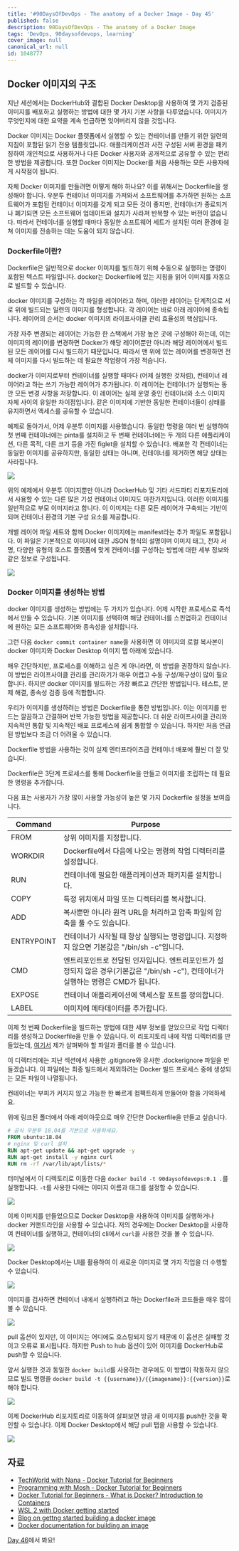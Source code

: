 ```yaml
---
title: '#90DaysOfDevOps - The anatomy of a Docker Image - Day 45'
published: false
description: 90DaysOfDevOps - The anatomy of a Docker Image
tags: 'DevOps, 90daysofdevops, learning'
cover_image: null
canonical_url: null
id: 1048777
---
```


## Docker 이미지의 구조

지난 세션에서는 DockerHub와 결합된 Docker Desktop을 사용하여 몇 가지 검증된 이미지를 배포하고 실행하는 방법에 대한 몇 가지 기본 사항을 다루었습니다. 이미지가 무엇인지에 대한 요약을 계속 언급하면 잊어버리지 않을 것입니다.

Docker 이미지는 Docker 플랫폼에서 실행할 수 있는 컨테이너를 만들기 위한 일련의 지침이 포함된 읽기 전용 템플릿입니다. 애플리케이션과 사전 구성된 서버 환경을 패키징하여 개인적으로 사용하거나 다른 Docker 사용자와 공개적으로 공유할 수 있는 편리한 방법을 제공합니다. 또한 Docker 이미지는 Docker를 처음 사용하는 모든 사용자에게 시작점이 됩니다.

자체 Docker 이미지를 만들려면 어떻게 해야 하나요? 이를 위해서는 Dockerfile을 생성해야 합니다. 우분투 컨테이너 이미지를 가져와서 소프트웨어를 추가하면 원하는 소프트웨어가 포함된 컨테이너 이미지를 갖게 되고 모든 것이 좋지만, 컨테이너가 종료되거나 폐기되면 모든 소프트웨어 업데이트와 설치가 사라져 반복할 수 있는 버전이 없습니다. 따라서 컨테이너를 실행할 때마다 동일한 소프트웨어 세트가 설치된 여러 환경에 걸쳐 이미지를 전송하는 데는 도움이 되지 않습니다.

### Dockerfile이란?

Dockerfile은 일반적으로 docker 이미지를 빌드하기 위해 수동으로 실행하는 명령이 포함된 텍스트 파일입니다. docker는 Dockerfile에 있는 지침을 읽어 이미지를 자동으로 빌드할 수 있습니다.

docker 이미지를 구성하는 각 파일을 레이어라고 하며, 이러한 레이어는 단계적으로 서로 위에 빌드되는 일련의 이미지를 형성합니다. 각 레이어는 바로 아래 레이어에 종속됩니다. 레이어의 순서는 docker 이미지의 라이프사이클 관리 효율성의 핵심입니다.

가장 자주 변경되는 레이어는 가능한 한 스택에서 가장 높은 곳에 구성해야 하는데, 이는 이미지의 레이어를 변경하면 Docker가 해당 레이어뿐만 아니라 해당 레이어에서 빌드된 모든 레이어를 다시 빌드하기 때문입니다. 따라서 맨 위에 있는 레이어를 변경하면 전체 이미지를 다시 빌드하는 데 필요한 작업량이 가장 적습니다.

docker가 이미지로부터 컨테이너를 실행할 때마다 (어제 실행한 것처럼), 컨테이너 레이어라고 하는 쓰기 가능한 레이어가 추가됩니다. 이 레이어는 컨테이너가 실행되는 동안 모든 변경 사항을 저장합니다. 이 레이어는 실제 운영 중인 컨테이너와 소스 이미지 자체 사이의 유일한 차이점입니다. 같은 이미지에 기반한 동일한 컨테이너들이 상태를 유지하면서 액세스를 공유할 수 있습니다.

예제로 돌아가서, 어제 우분투 이미지를 사용했습니다. 동일한 명령을 여러 번 실행하여 첫 번째 컨테이너에는 pinta를 설치하고 두 번째 컨테이너에는 두 개의 다른 애플리케이션, 다른 목적, 다른 크기 등을 가진 figlet을 설치할 수 있습니다. 배포한 각 컨테이너는 동일한 이미지를 공유하지만, 동일한 상태는 아니며, 컨테이너를 제거하면 해당 상태는 사라집니다.

![](/2022/Days/Images/Day45_Containers1.png)

위의 예제에서 우분투 이미지뿐만 아니라 DockerHub 및 기타 서드파티 리포지토리에서 사용할 수 있는 다른 많은 기성 컨테이너 이미지도 마찬가지입니다. 이러한 이미지를 일반적으로 부모 이미지라고 합니다. 이 이미지는 다른 모든 레이어가 구축되는 기반이 되며 컨테이너 환경의 기본 구성 요소를 제공합니다.

개별 레이어 파일 세트와 함께 Docker 이미지에는 manifest라는 추가 파일도 포함됩니다. 이 파일은 기본적으로 이미지에 대한 JSON 형식의 설명이며 이미지 태그, 전자 서명, 다양한 유형의 호스트 플랫폼에 맞게 컨테이너를 구성하는 방법에 대한 세부 정보와 같은 정보로 구성됩니다.

![](/2022/Days/Images/Day45_Containers2.png)

### Docker 이미지를 생성하는 방법

docker 이미지를 생성하는 방법에는 두 가지가 있습니다. 어제 시작한 프로세스로 즉석에서 만들 수 있습니다. 기본 이미지를 선택하여 해당 컨테이너를 스핀업하고 컨테이너에 원하는 모든 소프트웨어와 종속성을 설치합니다.

그런 다음 `docker commit container name`을 사용하면 이 이미지의 로컬 복사본이 docker 이미지와 Docker Desktop 이미지 탭 아래에 있습니다.

매우 간단하지만, 프로세스를 이해하고 싶은 게 아니라면, 이 방법을 권장하지 않습니다. 이 방법은 라이프사이클 관리를 관리하기가 매우 어렵고 수동 구성/재구성이 많이 필요합니다. 하지만 docker 이미지를 빌드하는 가장 빠르고 간단한 방법입니다. 테스트, 문제 해결, 종속성 검증 등에 적합합니다.

우리가 이미지를 생성하려는 방법은 Dockerfile을 통한 방법입니다. 이는 이미지를 만드는 깔끔하고 간결하며 반복 가능한 방법을 제공합니다. 더 쉬운 라이프사이클 관리와 지속적인 통합 및 지속적인 배포 프로세스에 쉽게 통합할 수 있습니다. 하지만 처음 언급된 방법보다 조금 더 어려울 수 있습니다.

Dockerfile 방법을 사용하는 것이 실제 엔터프라이즈급 컨테이너 배포에 훨씬 더 잘 맞습니다.

Dockerfile은 3단계 프로세스를 통해 Dockerfile을 만들고 이미지를 조립하는 데 필요한 명령을 추가합니다.

다음 표는 사용자가 가장 많이 사용할 가능성이 높은 몇 가지 Dockerfile 설정을 보여줍니다.

| Command    | Purpose                                                                                                                              |
| ---------- | ------------------------------------------------------------------------------------------------------------------------------------ |
| FROM       | 상위 이미지를 지정합니다.                                                                                                            |
| WORKDIR    | Dockerfile에서 다음에 나오는 명령의 작업 디렉터리를 설정합니다.                                                                      |
| RUN        | 컨테이너에 필요한 애플리케이션과 패키지를 설치합니다.                                                                                |
| COPY       | 특정 위치에서 파일 또는 디렉터리를 복사합니다.                                                                                       |
| ADD        | 복사뿐만 아니라 원격 URL을 처리하고 압축 파일의 압축을 풀 수도 있습니다.                                                             |
| ENTRYPOINT | 컨테이너가 시작될 때 항상 실행되는 명령입니다. 지정하지 않으면 기본값은 "/bin/sh -c"입니다.                                          |
| CMD        | 엔트리포인트로 전달된 인자입니다. 엔트리포인트가 설정되지 않은 경우(기본값은 "/bin/sh -c"), 컨테이너가 실행하는 명령은 CMD가 됩니다. |
| EXPOSE     | 컨테이너 애플리케이션에 액세스할 포트를 정의합니다.                                                                                  |
| LABEL      | 이미지에 메타데이터를 추가합니다.                                                                                                    |

이제 첫 번째 Dockerfile을 빌드하는 방법에 대한 세부 정보를 얻었으므로 작업 디렉터리를 생성하고 Dockerfile을 만들 수 있습니다. 이 리포지토리 내에 작업 디렉터리를 만들었는데, [여기서](/2022/Days/Containers/) 제가 살펴봐야 할 파일과 폴더를 볼 수 있습니다.

이 디렉터리에는 지난 섹션에서 사용한 .gitignore와 유사한 .dockerignore 파일을 만들겠습니다. 이 파일에는 최종 빌드에서 제외하려는 Docker 빌드 프로세스 중에 생성되는 모든 파일이 나열됩니다.

컨테이너는 부피가 커지지 않고 가능한 한 빠르게 컴팩트하게 만들어야 함을 기억하세요.

위에 링크된 폴더에서 아래 레이아웃으로 매우 간단한 Dockerfile을 만들고 싶습니다.

```dockerfile
# 공식 우분투 18.04를 기본으로 사용하세요.
FROM ubuntu:18.04
# nginx 및 curl 설치
RUN apt-get update && apt-get upgrade -y
RUN apt-get install -y nginx curl
RUN rm -rf /var/lib/apt/lists/*
```

터미널에서 이 디렉토리로 이동한 다음 `docker build -t 90daysofdevops:0.1 .`를 실행합니다. `-t`를 사용한 다에는 이미지 이름과 태그를 설정할 수 있습니다.

![](/2022/Days/Images/Day45_Containers3.png)

이제 이미지를 만들었으므로 Docker Desktop을 사용하여 이미지를 실행하거나 docker 커맨드라인을 사용할 수 있습니다. 저의 경우에는 Docker Desktop을 사용하여 컨테이너를 실행하고, 컨테이너의 cli에서 `curl`을 사용한 것을 볼 수 있습니다.

![](/2022/Days/Images/Day45_Containers4.png)

Docker Desktop에서는 UI를 활용하여 이 새로운 이미지로 몇 가지 작업을 더 수행할 수 있습니다.

![](/2022/Days/Images/Day45_Containers5.png)

이미지를 검사하면 컨테이너 내에서 실행하려고 하는 Dockerfile과 코드들을 매우 많이 볼 수 있습니다.

![](/2022/Days/Images/Day45_Containers6.png)

pull 옵션이 있지만, 이 이미지는 어디에도 호스팅되지 않기 때문에 이 옵션은 실패할 것이고 오류로 표시됩니다. 하지만 Push to hub 옵션이 있어 이미지를 DockerHub로 push할 수 있습니다.

앞서 실행한 것과 동일한 `docker build`를 사용하는 경우에도 이 방법이 작동하지 않으므로 빌드 명령을 `docker build -t {{username}}/{{imagename}}:{{version}}`로 해야 합니다.

![](/2022/Days/Images/Day45_Containers7.png)

이제 DockerHub 리포지토리로 이동하여 살펴보면 방금 새 이미지를 push한 것을 확인할 수 있습니다. 이제 Docker Desktop에서 해당 pull 탭을 사용할 수 있습니다.

![](/2022/Days/Images/Day45_Containers8.png)

## 자료

- [TechWorld with Nana - Docker Tutorial for Beginners](https://www.youtube.com/watch?v=3c-iBn73dDE)
- [Programming with Mosh - Docker Tutorial for Beginners](https://www.youtube.com/watch?v=pTFZFxd4hOI)
- [Docker Tutorial for Beginners - What is Docker? Introduction to Containers](https://www.youtube.com/watch?v=17Bl31rlnRM&list=WL&index=128&t=61s)
- [WSL 2 with Docker getting started](https://www.youtube.com/watch?v=5RQbdMn04Oc)
- [Blog on gettng started building a docker image](https://stackify.com/docker-build-a-beginners-guide-to-building-docker-/2022/Days/images/)
- [Docker documentation for building an image](https://docs.docker.com/develop/develop-/2022/Days/images/dockerfile_best-practices/)

[Day 46](day46.md)에서 봐요!
